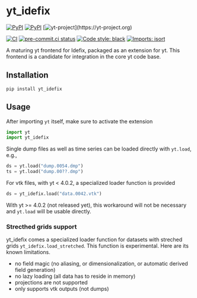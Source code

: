 
# yt_idefix
[![PyPI](https://img.shields.io/pypi/v/yt-idefix.svg?logo=pypi&logoColor=white&label=PyPI)](https://pypi.org/project/yt_idefix/)
[![PyPI](https://img.shields.io/pypi/pyversions/yt-idefix/0.7.1?logo=python&logoColor=white&label=Python)](https://pypi.org/project/yt_idefix/)
[![yt-project](https://img.shields.io/static/v1?label="works%20with"&message="yt"&color="blueviolet")](https://yt-project.org)

<!--- Tests and style --->
[![CI](https://github.com/neutrinoceros/yt_idefix/actions/workflows/ci.yml/badge.svg)](https://github.com/neutrinoceros/yt_idefix/actions/workflows/ci.yml)
[![pre-commit.ci status](https://results.pre-commit.ci/badge/github/neutrinoceros/yt_idefix/main.svg)](https://results.pre-commit.ci/latest/github/neutrinoceros/yt_idefix/main)
[![Code style: black](https://img.shields.io/badge/code%20style-black-000000.svg)](https://github.com/psf/black)
[![Imports: isort](https://img.shields.io/badge/%20imports-isort-%231674b1?style=flat&labelColor=ef8336)](https://pycqa.github.io/isort/)

A maturing yt frontend for Idefix, packaged as an extension for yt.
This frontend is a candidate for integration in the core yt code base.

## Installation

```shell
pip install yt_idefix
```
## Usage

After importing `yt` itself, make sure to activate the extension
```python
import yt
import yt_idefix
```
Single dump files as well as time series can be loaded directly with `yt.load`, e.g.,
```python
ds = yt.load("dump.0054.dmp")
ts = yt.load("dump.00??.dmp")
```

For vtk files, with yt < 4.0.2, a specialized loader function is provided
```python
ds = yt_idefix.load("data.0042.vtk")
```
With yt >= 4.0.2 (not released yet), this workaround will not be necessary and `yt.load` will be usable directly.


### Strecthed grids support

yt_idefix comes a specialized loader function for datasets with streched grids
`yt_idefix.load_stretched`. This function is experimental. Here are its known
limitations.
- no field magic (no aliasing, or dimensionalization, or automatic derived field generation)
- no lazy loading (all data has to reside in memory)
- projections are not supported
- only supports vtk outputs (not dumps)
